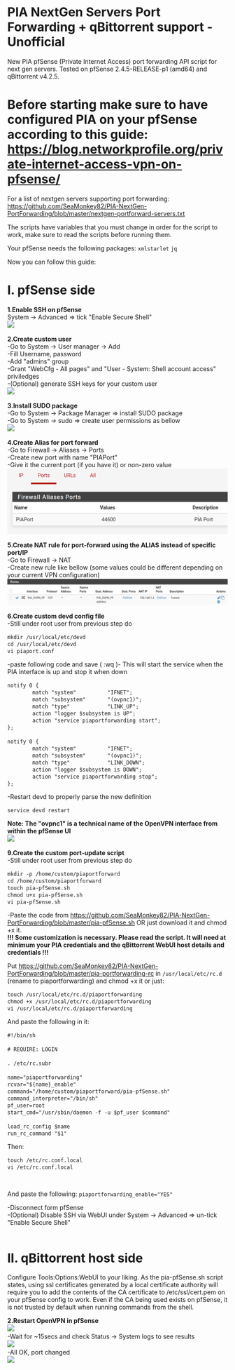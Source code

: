 # PIA NextGen Servers Port Forwarding + qBittorrent support - Unofficial
New PIA pfSense (Private Internet Access) port forwarding API script for next gen servers. Tested on pfSense 2.4.5-RELEASE-p1 (amd64) and qBittorrent v4.2.5.

# **Before starting make sure to have configured PIA on your pfSense according to this guide: https://blog.networkprofile.org/private-internet-access-vpn-on-pfsense/**

For a list of nextgen servers supporting port forwarding: https://github.com/SeaMonkey82/PIA-NextGen-PortForwarding/blob/master/nextgen-portforward-servers.txt 

The scripts have variables that you must change in order for the script to work, make sure to read the scripts before running them.

Your pfSense needs the following packages: `xmlstarlet` `jq`

Now you can follow this guide:

# **I. pfSense side**

**1.Enable SSH on pfSense**</br>
System -> Advanced => tick "Enable Secure Shell"</br>
<img src="imgs/ssh.png">

**2.Create custom user**</br>
-Go to System -> User manager -> Add</br>
-Fill Username, password</br>
-Add "admins" group</br>
-Grant "WebCfg - All pages" and "User - System: Shell account access" priviledges</br>
-(Optional) generate SSH keys for your custom user</br>
<img src="imgs/custom-user.png"></br>

**3.Install SUDO package**</br>
-Go to System -> Package Manager => install SUDO package</br>
-Go to System -> sudo => create user permissions as bellow</br>
<img src="imgs/sudo.png"></br>

**4.Create Alias for port forward**</br>
-Go to Firewall -> Aliases -> Ports</br>
-Create new port with name "PIAPort"</br>
-Give it the current port (if you have it) or non-zero value</br>
<img src="imgs/port-alias.png"></br>

**5.Create NAT rule for port-forward using the ALIAS instead of specific port/IP**</br>
-Go to Firewall -> NAT</br>
-Create new rule like bellow (some values could be different depending on your current VPN configuration)</br>
<img src="imgs/pia-nat.png"></br>

**6.Create custom devd config file**</br>
-Still under root user from previous step do</br>
```
mkdir /usr/local/etc/devd
cd /usr/local/etc/devd
vi piaport.conf
```
-paste following code and save ( :wq )- This will start the service when the PIA interface is up and stop it when down</br>

```
notify 0 {
        match "system"          "IFNET";
        match "subsystem"       "(ovpnc1)";
        match "type"            "LINK_UP";
        action "logger $subsystem is UP";
        action "service piaportforwarding start";
};

notify 0 {
        match "system"          "IFNET";
        match "subsystem"       "(ovpnc1)";
        match "type"            "LINK_DOWN";
        action "logger $subsystem is DOWN";
        action "service piaportforwarding stop";
};
```
-Restart devd to properly parse the new definition
```
service devd restart
```
**Note: The "ovpnc1" is a technical name of the OpenVPN interface from within the pfSense UI**</br>
<img src="imgs/pia-iface.png"></br>

**9.Create the custom port-update script**</br>
-Still under root user from previous step do</br>

```
mkdir -p /home/custom/piaportforward
cd /home/custom/piaportforward
touch pia-pfSense.sh
chmod u+x pia-pfSense.sh
vi pia-pfSense.sh
```
-Paste the code from https://github.com/SeaMonkey82/PIA-NextGen-PortForwarding/blob/master/pia-pfSense.sh OR just download it and chmod +x it.</br>
**!!! Some customization is necessary. Please read the script. It will need at minimum your PIA credentials and the qBittorrent WebUI host details and credentials !!!**</br>

Put https://github.com/SeaMonkey82/PIA-NextGen-PortForwarding/blob/master/pia-portforwarding-rc in `/usr/local/etc/rc.d` (rename to piaportforwarding) and chmod +x it or just:</br>

```
touch /usr/local/etc/rc.d/piaportforwarding
chmod +x /usr/local/etc/rc.d/piaportforwarding
vi /usr/local/etc/rc.d/piaportforwarding
```

And paste the following in it:</br>

```
#!/bin/sh

# REQUIRE: LOGIN

. /etc/rc.subr

name="piaportforwarding"
rcvar="${name}_enable"
command="/home/custom/piaportforward/pia-pfSense.sh"
command_interpreter="/bin/sh"
pf_user=root
start_cmd="/usr/sbin/daemon -f -u $pf_user $command"

load_rc_config $name
run_rc_command "$1"
```
Then:</br>

```
touch /etc/rc.conf.local
vi /etc/rc.conf.local
```
</br>

And paste the following: `piaportforwarding_enable="YES"`

-Disconnect form pfSense</br>
-(Optional) Disable SSH via WebUI under System -> Advanced => un-tick "Enable Secure Shell"</br>
</br>

# **II. qBittorrent host side**</br>
Configure Tools:Options:WebUI to your liking.  As the pia-pfSense.sh script states, using ssl certificates
generated by a local certificate authority will require you to add the contents of the CA certificate to
/etc/ssl/cert.pem on your pfSense config to work.  Even if the CA being used exists on pfSense, it is not
trusted by default when running commands from the shell.

**2.Restart OpenVPN in pfSense**</br>
<img src="imgs/pia-restart.png"></br>
-Wait for ~15secs and check Status -> System logs to see results</br>
<img src="imgs/pia-status.png"></br>
-All OK, port changed</br>
<img src="imgs/pia-success.png"></br>
